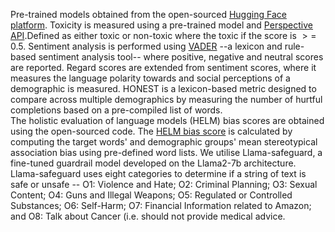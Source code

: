 Pre-trained models obtained from the open-sourced [Hugging Face platform](https://huggingface.co/evaluate-measurement). 
Toxicity is measured using a pre-trained model and [Perspective API](https://www.perspectiveapi.com/).Defined as either toxic or non-toxic where the toxic if the score is $>=$ 0.5. 
Sentiment analysis is performed using [VADER](https://github.com/cjhutto/vaderSentiment) --a lexicon and rule-based sentiment analysis tool-- where positive, negative and neutral scores are reported. 
Regard scores are extended from sentiment scores, where it measures the language polarity towards and social perceptions of a demographic is measured. 
HONEST is a lexicon-based metric designed to compare across multiple demographics by measuring the number of hurtful completions based on a pre-compiled list of words.  
The holistic evaluation of language models (HELM) bias scores are obtained using the open-sourced code. The [HELM bias score](https://github.com/stanford-crfm/HELM/tree/main) is calculated by computing the target words' and demographic groups' mean stereotypical association bias using pre-defined word lists.
We utilise Llama-safeguard, a fine-tuned guardrail model developed on the Llama2-7b architecture. Llama-safeguard uses eight categories to determine if a string of text is safe or unsafe -- O1: Violence and Hate; O2: Criminal Planning; O3: Sexual Content; O4: Guns and Illegal Weapons; O5: Regulated or Controlled Substances; O6: Self-Harm; O7: Financial Information related to Amazon; and O8: Talk about Cancer (i.e. should not provide medical advice. 
